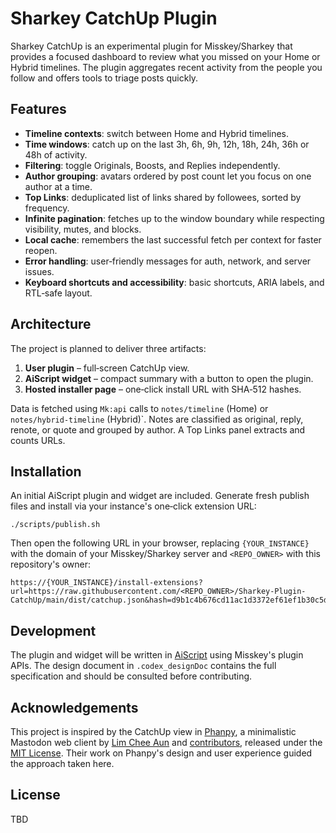 # Sharkey CatchUp Plugin

Sharkey CatchUp is an experimental plugin for Misskey/Sharkey that provides a focused dashboard to review what you missed on your Home or Hybrid timelines. The plugin aggregates recent activity from the people you follow and offers tools to triage posts quickly.

## Features

- **Timeline contexts**: switch between Home and Hybrid timelines.
- **Time windows**: catch up on the last 3h, 6h, 9h, 12h, 18h, 24h, 36h or 48h of activity.
- **Filtering**: toggle Originals, Boosts, and Replies independently.
- **Author grouping**: avatars ordered by post count let you focus on one author at a time.
- **Top Links**: deduplicated list of links shared by followees, sorted by frequency.
- **Infinite pagination**: fetches up to the window boundary while respecting visibility, mutes, and blocks.
- **Local cache**: remembers the last successful fetch per context for faster reopen.
- **Error handling**: user‑friendly messages for auth, network, and server issues.
- **Keyboard shortcuts and accessibility**: basic shortcuts, ARIA labels, and RTL‑safe layout.

## Architecture

The project is planned to deliver three artifacts:

1. **User plugin** – full‑screen CatchUp view.
2. **AiScript widget** – compact summary with a button to open the plugin.
3. **Hosted installer page** – one‑click install URL with SHA‑512 hashes.

Data is fetched using `Mk:api` calls to `notes/timeline` (Home) or `notes/hybrid-timeline` (Hybrid)`.
Notes are classified as original, reply, renote, or quote and grouped by author. A Top Links panel extracts and counts URLs.

## Installation

An initial AiScript plugin and widget are included. Generate fresh publish files and install via your instance's one‑click extension URL:

```
./scripts/publish.sh
```

Then open the following URL in your browser, replacing `{YOUR_INSTANCE}` with the domain of your Misskey/Sharkey server and `<REPO_OWNER>` with this repository's owner:

```
https://{YOUR_INSTANCE}/install-extensions?url=https://raw.githubusercontent.com/<REPO_OWNER>/Sharkey-Plugin-CatchUp/main/dist/catchup.json&hash=d9b1c4b676cd11ac1d3372ef61ef1b30c5d87571a8018c64b868d80324865d789c29703a6dafca90f262bfceb248537d281d9f526e95a1223d976310f53ddef6
```

## Development

The plugin and widget will be written in [AiScript](https://github.com/syuilo/ai-script) using Misskey's plugin APIs. The design document in `.codex_designDoc` contains the full specification and should be consulted before contributing.

## Acknowledgements

This project is inspired by the CatchUp view in [Phanpy](https://github.com/cheeaun/phanpy), a minimalistic Mastodon web client by [Lim Chee Aun](https://github.com/cheeaun) and [contributors](https://github.com/cheeaun/phanpy/graphs/contributors), released under the [MIT License](https://github.com/cheeaun/phanpy/blob/main/LICENSE). Their work on Phanpy's design and user experience guided the approach taken here.

## License

TBD

